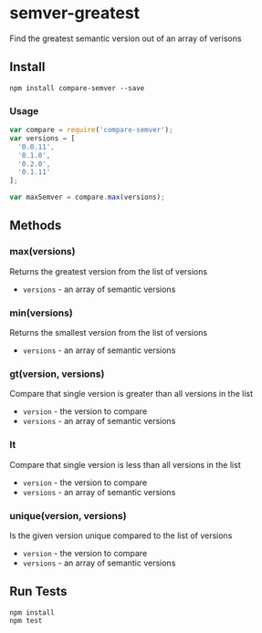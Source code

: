 # semver-greatest

Find the greatest semantic version out of an array of verisons

## Install

```
npm install compare-semver --save
```

### Usage

```js
var compare = require('compare-semver');
var versions = [
  '0.0.11',
  '0.1.0',
  '0.2.0',
  '0.1.11'
];

var maxSemver = compare.max(versions);
```

## Methods

### max(versions)

Returns the greatest version from the list of versions

* `versions` - an array of semantic versions

### min(versions)

Returns the smallest version from the list of versions

* `versions` - an array of semantic versions

### gt(version, versions)

Compare that  single version is greater than all versions in the list

* `version` - the version to compare
* `versions` - an array of semantic versions

### lt

Compare that  single version is less than all versions in the list

* `version` - the version to compare
* `versions` - an array of semantic versions

### unique(version, versions)

Is the given version unique compared to the list of versions

* `version` - the version to compare
* `versions` - an array of semantic versions

## Run Tests

```
npm install
npm test
```
